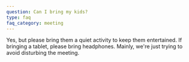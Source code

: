 ```yaml
---
question: Can I bring my kids?
type: faq
faq_category: meeting
---
```

Yes, but please bring them a quiet activity to keep them entertained. If bringing a tablet, please bring headphones. Mainly, we're just trying to avoid disturbing the meeting.